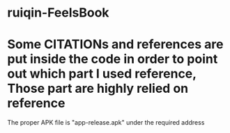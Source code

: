# ruiqin-FeelsBook
# Some CITATIONs and references are put inside the code in order to point out which part I used reference, Those part are highly relied on reference



The proper APK file is "app-release.apk" under the required address
